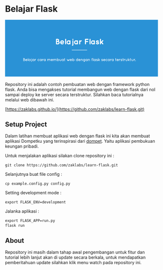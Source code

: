 # Belajar Flask

![Banner Belajar Flask](https://github.com/ar-android/belajar-flask/raw/gh-pages/images/belajar-flask-banner-readme.png)

Repository ini adalah contoh pembuatan web dengan framework python flask. Anda bisa mengakses tutorial membangun web dengan flask dari nol sampai deploy ke server secara terstruktur. Silahkan baca tutorialnya melalui web dibawah ini.

[https://zaklabs.github.io/](https://github.com/zaklabs/learn-flask.git)

## Setup Project
Dalam latihan membuat aplikasi web dengan flask ini kita akan membuat aplikasi Dompetku yang terinspirasi dari [dompet](https://github.com/nafiesl/dompet). Yaitu aplikasi pembukuan keungan pribadi.

Untuk menjalakan aplikasi silakan clone repository ini :
```
git clone https://github.com/zaklabs/learn-flask.git
```

Selanjutnya buat file config :
```
cp example.config.py config.py
```

Setting development mode :
```
export FLASK_ENV=development
```

Jalanka aplikasi :
```
export FLASK_APP=run.py
flask run
```

## About
Repository ini masih dalam tahap awal pengembangan untuk fitur dan tutorial lebih lanjut akan di update secara berkala, untuk mendapatkan pemberitahuan update silahkan klik menu watch pada repository ini.
